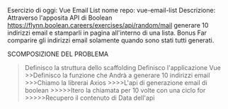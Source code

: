 Esercizio di oggi: Vue Email List
nome repo: vue-email-list
Descrizione:
Attraverso l'apposita API di Boolean
https://flynn.boolean.careers/exercises/api/random/mail
generare 10 indirizzi email e stamparli in pagina all'interno di una lista.
Bonus
Far comparire gli indirizzi email solamente quando sono stati tutti generati.

SCOMPOSIZIONE DEL PROBLEMA
>Definisco la struttura dello scaffolding
>Definisco l'applicazione Vue 
    >>Definisco la funzione che Andrà a generare 10 indirizzi email
        >>>Chiamo la librerai Axios 
            >>>>L'api di generazione email di boolean
                >>>>>Itero la chiamata per 10 volte con una ciclo for 
                >>>>>Recupero il contenuto di Data dell'api